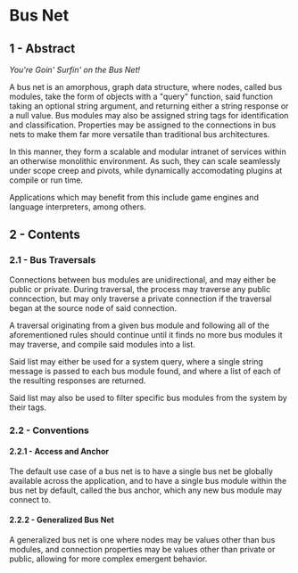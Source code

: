 # Bus Net

## 1 - Abstract

*You're Goin' Surfin' on the Bus Net!*

A bus net is an amorphous, graph data structure, where nodes, called bus modules, take the form of
objects with a "query" function, said function taking an optional string argument, and returning
either a string response or a null value. Bus modules may also be assigned string tags for
identification and classification. Properties may be assigned to the connections in bus nets to
make them far more versatile than traditional bus architectures.

In this manner, they form a scalable and modular intranet of services within an otherwise
monolithic environment. As such, they can scale seamlessly under scope creep and pivots, while
dynamically accomodating plugins at compile or run time.

Applications which may benefit from this include game engines and language interpreters, among
others.

## 2 - Contents

### 2.1 - Bus Traversals

Connections between bus modules are unidirectional, and may either be public or private. During
traversal, the process may traverse any public conncection, but may only traverse a private
connection if the traversal began at the source node of said connection.

A traversal originating from a given bus module and following all of the aforementioned rules
should continue until it finds no more bus modules it may traverse, and compile said modules into
a list.

Said list may either be used for a system query, where a single string message is passed to each
bus module found, and where a list of each of the resulting responses are returned.

Said list may also be used to filter specific bus modules from the system by their tags.

### 2.2 - Conventions

#### 2.2.1 - Access and Anchor

The default use case of a bus net is to have a single bus net be globally available across the
application, and to have a single bus module within the bus net by default, called the bus anchor,
which any new bus module may connect to.

#### 2.2.2 - Generalized Bus Net

A generalized bus net is one where nodes may be values other than bus modules, and connection
properties may be values other than private or public, allowing for more complex emergent behavior.